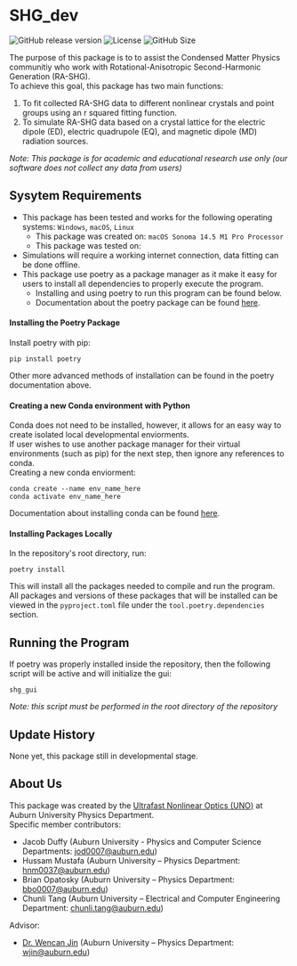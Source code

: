 # SHG_dev
![GitHub release version](https://img.shields.io/github/v/release/jduffy0121/SHG_dev?color=%2350C878&include_prereleases)
![License](https://img.shields.io/github/license/jduffy0121/SHG_dev)
![GitHub Size](https://img.shields.io/github/repo-size/jduffy0121/SHG_dev)
  
The purpose of this package is to to assist the Condensed Matter Physics communitiy who work with Rotational-Anisotropic Second-Harmonic Generation (RA-SHG).  
To achieve this goal, this package has two main functions: 
1. To fit collected RA-SHG data to different nonlinear crystals and point groups using an r squared fitting function.
2. To simulate RA-SHG data based on a crystal lattice for the electric dipole (ED), electric quadrupole (EQ), and magnetic dipole (MD) radiation sources.
  
*Note: This package is for academic and educational research use only (our software does not collect any data from users)*  
  
## Sysytem Requirements
- This package has been tested and works for the following operating systems: `Windows`, `macOS`, `Linux`
    - This package was created on: `macOS Sonoma 14.5 M1 Pro Processor`
    - This package was tested on: 
- Simulations will require a working internet connection, data fitting can be done offline.
- This package use poetry as a package manager as it make it easy for users to install all dependencies to properly execute the program. 
    - Installing and using poetry to run this program can be found below.
    - Documentation about the poetry package can be found [here](https://www.python-poetry.org). 
  
#### Installing the Poetry Package
Install poetry with pip: 
```
pip install poetry
```
Other more advanced methods of installation can be found in the poetry documentation above.
  
#### Creating a new Conda environment with Python
Conda does not need to be installed, however, it allows for an easy way to create isolated local developmental enviorments.  
If user wishes to use another package manager for their virtual environments (such as pip) for the next step, then ignore any references to conda.  
Creating a new conda enviorment:
```
conda create --name env_name_here
conda activate env_name_here
```
Documentation about installing conda can be found [here](https://conda.io/projects/conda/en/latest/user-guide/install/index.html).
  
#### Installing Packages Locally  
In the repository's root directory, run:
```
poetry install
```
This will install all the packages needed to compile and run the program.  
All packages and versions of these packages that will be installed can be viewed in the `pyproject.toml` file under the `tool.poetry.dependencies` section.
  
## Running the Program  
If poetry was properly installed inside the repository, then the following script will be active and will initialize the gui:
```   
shg_gui
```
*Note: this script must be performed in the root directory of the repository*
  
## Update History
None yet, this package still in developmental stage.
  
## About Us
This package was created by the [Ultrafast Nonlinear Optics (UNO)](https://jinlab.auburn.edu/) at Auburn University Physics Department.  
Specific member contributors:
- Jacob Duffy (Auburn University - Physics and Computer Science Departments: jod0007@auburn.edu)
- Hussam Mustafa (Auburn University – Physics Department: hnm0037@auburn.edu)
- Brian Opatosky (Auburn University – Physics Department: bbo0007@auburn.edu)
- Chunli Tang (Auburn University – Electrical and Computer Engineering Department: chunli.tang@auburn.edu)
  
Advisor:
- [Dr. Wencan Jin](https://www.auburn.edu/cosam/departments/physics/physics-faculty/jin/index.htm) (Auburn University – Physics Department: wjin@auburn.edu)
